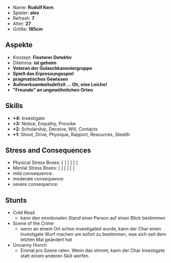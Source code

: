 * Name: **Rudolf Kern**
* Spieler: **alex**
* Refresh: **7**
* Alter: **27**
* Größe: **185cm**

## Aspekte

* Konzept: **Finsterer Detektiv**
* Dilemma: **ist geheim**
* **Veteran der Gulaschkanoniergruppe**
* **Spielt das Erpressungsspiel**
* **pragmatisches Gewissen**
* **Aufmerksamkeitsdefizit … Oh, eine Leiche!**
* **"Freunde" an ungewöhnlichen Orten**

## Skills

* **+4:** Investigate
* **+3:** Notice, Empathy, Provoke
* **+2:** Scholarship, Deceive, Will, Contacts
* **+1:** Shoot, Drive, Physique, Rapport, Resources, Stealth

## Stress and Consequences

* Physical Stress Boxes: [ ] [ ] [ ]
* Mental Stress Boxes: [ ] [ ] [ ]
* mild consequence:
* moderate consequence:
* severe consequence:

## Stunts

* Cold Read
    * kann den emotionalen Stand einer Person auf einen Blick bestimmen
* Scene of the Crime
    * wenn an einem Ort schon investigated wurde, kann der Char einen Investigate Wurf machen um sofort zu bestimmen, was sich seit dem letzten Mal geändert hat
* Uncanny Hunch
    * Einmal pro Szene raten. Wenn das stimmt, kann der Char Investigate statt einem anderen Skill werfen.
